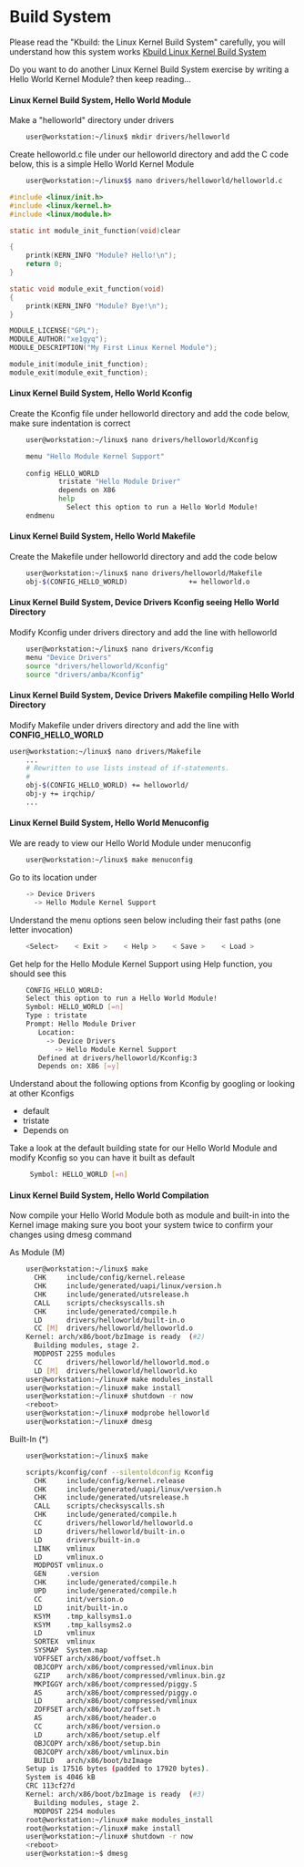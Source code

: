# Build System

Please read the "Kbuild: the Linux Kernel Build System" carefully, you will understand how this system works
[Kbuild Linux Kernel Build System](http://www.linuxjournal.com/content/kbuild-linux-kernel-build-system)

Do you want to do another Linux Kernel Build System exercise by writing a Hello World Kernel Module? then keep reading...

#### Linux Kernel Build System, Hello World Module

Make a "helloworld" directory under drivers

```sh
    user@workstation:~/linux$ mkdir drivers/helloworld
```

Create helloworld.c file under our helloworld directory and add the C code below, this is a simple Hello World Kernel Module

```sh
    user@workstation:~/linux$$ nano drivers/helloworld/helloworld.c
```

```c
#include <linux/init.h>
#include <linux/kernel.h>
#include <linux/module.h>

static int module_init_function(void)clear

{
	printk(KERN_INFO "Module? Hello!\n");
	return 0;
}

static void module_exit_function(void)
{
	printk(KERN_INFO "Module? Bye!\n");
}

MODULE_LICENSE("GPL");
MODULE_AUTHOR("xe1gyq");
MODULE_DESCRIPTION("My First Linux Kernel Module");

module_init(module_init_function);
module_exit(module_exit_function);
```

#### Linux Kernel Build System, Hello World Kconfig

Create the Kconfig file under helloworld directory and add the code below, make sure indentation is correct

```sh
    user@workstation:~/linux$ nano drivers/helloworld/Kconfig

    menu "Hello Module Kernel Support"
    
    config HELLO_WORLD
            tristate "Hello Module Driver"
            depends on X86
            help
              Select this option to run a Hello World Module!
    endmenu
```

#### Linux Kernel Build System, Hello World Makefile

Create the Makefile under helloworld directory and add the code below

```sh
    user@workstation:~/linux$ nano drivers/helloworld/Makefile
    obj-$(CONFIG_HELLO_WORLD)               += helloworld.o
```

#### Linux Kernel Build System, Device Drivers Kconfig seeing Hello World Directory


Modify Kconfig under drivers directory and add the line with helloworld

```sh
    user@workstation:~/linux$ nano drivers/Kconfig
    menu "Device Drivers"
    source "drivers/helloworld/Kconfig"
    source "drivers/amba/Kconfig"
```

#### Linux Kernel Build System, Device Drivers Makefile compiling Hello World Directory

Modify Makefile under drivers directory and add the line with __CONFIG_HELLO_WORLD__

```sh
user@workstation:~/linux$ nano drivers/Makefile
    ...
    # Rewritten to use lists instead of if-statements.
    #
    obj-$(CONFIG_HELLO_WORLD) += helloworld/
    obj-y += irqchip/
    ...
```

#### Linux Kernel Build System, Hello World Menuconfig

We are ready to view our Hello World Module under menuconfig

```sh
    user@workstation:~/linux$ make menuconfig
```

Go to its location under

```sh
    -> Device Drivers
      -> Hello Module Kernel Support
```

Understand the menu options seen below including their fast paths (one letter invocation)

```sh
    <Select>    < Exit >    < Help >    < Save >    < Load >
```

Get help for the Hello Module Kernel Support using Help function, you should see this

```sh
    CONFIG_HELLO_WORLD:
    Select this option to run a Hello World Module!
    Symbol: HELLO_WORLD [=n]
    Type : tristate
    Prompt: Hello Module Driver
       Location:
         -> Device Drivers
           -> Hello Module Kernel Support
       Defined at drivers/helloworld/Kconfig:3
       Depends on: X86 [=y]
```

Understand about the following options from Kconfig by googling or looking at other Kconfigs

- default
- tristate
- Depends on

Take a look at the default building state for our Hello World Module and modify Kconfig so you can have it built as default

```sh
     Symbol: HELLO_WORLD [=n]
```

#### Linux Kernel Build System, Hello World Compilation

Now compile your Hello World Module both as module and built-in into the Kernel image making sure you boot your system twice to confirm your changes using dmesg command

As Module (M)

```sh
    user@workstation:~/linux$ make
      CHK     include/config/kernel.release
      CHK     include/generated/uapi/linux/version.h
      CHK     include/generated/utsrelease.h
      CALL    scripts/checksyscalls.sh
      CHK     include/generated/compile.h
      LD      drivers/helloworld/built-in.o
      CC [M]  drivers/helloworld/helloworld.o
    Kernel: arch/x86/boot/bzImage is ready  (#2)
      Building modules, stage 2.
      MODPOST 2255 modules
      CC      drivers/helloworld/helloworld.mod.o
      LD [M]  drivers/helloworld/helloworld.ko
    user@workstation:~/linux# make modules_install
    user@workstation:~/linux# make install
    user@workstation:~/linux# shutdown -r now
    <reboot>
    user@workstation:~/linux# modprobe helloworld
    user@workstation:~/linux# dmesg
```

Built-In (*)

```sh
    user@workstation:~/linux$ make
```

```sh
    scripts/kconfig/conf --silentoldconfig Kconfig
      CHK     include/config/kernel.release                    
      CHK     include/generated/uapi/linux/version.h                    
      CHK     include/generated/utsrelease.h            
      CALL    scripts/checksyscalls.sh                    
      CHK     include/generated/compile.h                    
      CC      drivers/helloworld/helloworld.o                    
      LD      drivers/helloworld/built-in.o                    
      LD      drivers/built-in.o                    
      LINK    vmlinux                    
      LD      vmlinux.o                    
      MODPOST vmlinux.o                    
      GEN     .version                    
      CHK     include/generated/compile.h                    
      UPD     include/generated/compile.h
      CC      init/version.o                    
      LD      init/built-in.o                    
      KSYM    .tmp_kallsyms1.o                    
      KSYM    .tmp_kallsyms2.o                    
      LD      vmlinux
      SORTEX  vmlinux
      SYSMAP  System.map
      VOFFSET arch/x86/boot/voffset.h
      OBJCOPY arch/x86/boot/compressed/vmlinux.bin
      GZIP    arch/x86/boot/compressed/vmlinux.bin.gz
      MKPIGGY arch/x86/boot/compressed/piggy.S
      AS      arch/x86/boot/compressed/piggy.o
      LD      arch/x86/boot/compressed/vmlinux
      ZOFFSET arch/x86/boot/zoffset.h
      AS      arch/x86/boot/header.o
      CC      arch/x86/boot/version.o
      LD      arch/x86/boot/setup.elf
      OBJCOPY arch/x86/boot/setup.bin
      OBJCOPY arch/x86/boot/vmlinux.bin
      BUILD   arch/x86/boot/bzImage
    Setup is 17516 bytes (padded to 17920 bytes).
    System is 4046 kB
    CRC 113cf27d
    Kernel: arch/x86/boot/bzImage is ready  (#3)
      Building modules, stage 2.
      MODPOST 2254 modules
    root@workstation:~/linux# make modules_install
    root@workstation:~/linux# make install
    user@workstation:~/linux# shutdown -r now
    <reboot>
    user@workstation:~$ dmesg
```
